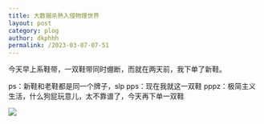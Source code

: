 ```yaml
---
title: 大数据杀熟入侵物理世界
layout: post
category: plog
author: dkphhh
permalink: /2023-03-07-07-51
---
```

今天早上系鞋带，一双鞋带同时绷断，而就在两天前，我下单了新鞋。

ps：新鞋和老鞋都是同一个牌子，slp
pps：现在我就这一双鞋
pppz：极简主义生活，什么狗屁玩意儿，太不靠谱了，今天再下单一双鞋

![](https://cdn.jsdelivr.net/gh/dkphhh/img/imgformessage/20230307074703.jpg)
